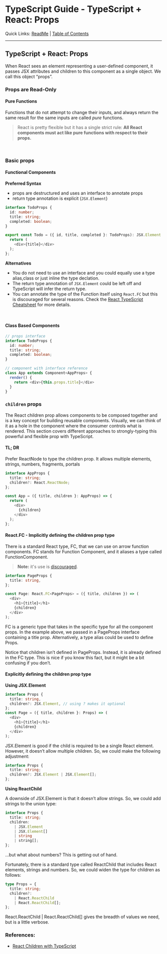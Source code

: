 # TypeScript Guide - TypeScript + React: Props
Quick Links: [ReadMe](../README.md) | [Table of Contents](00-index.md)

---

## TypeScript + React: Props

When React sees an element representing a user-defined component, it passes JSX attributes and children to this component as a single object. We call this object “props”.

### Props are Read-Only

#### Pure Functions
Functions that do not attempt to change their inputs, and always return the same result for the same inputs are called _pure_ functions.

>React is pretty flexible but it has a single strict rule:
**All React components must act like pure functions with respect to their props.**

<br />

### Basic props

#### Functional Components

**Preferred Syntax**

 - props are destructured and uses an interface to annotate props
 - return type annotation is explicit (`JSX.Element`)

```ts
interface TodoProps {
  id: number;
  title: string;
  completed: boolean;
}

export const Todo = ({ id, title, completed }: TodoProps): JSX.Element => {
  return (
    <div>{title}</div>
  );
};
```

**Alternatives**

 - You do not need to use an interface and you could equally use a type alias,class or just inline the type declation.
 - The return type annotation of `JSX.Element` could be left off and TypeScript will infer the return type.
 - You can annotate the type of the Function itself using `React.FC` but this is discouraged for several reasons. Check the [React TypeScript Cheatsheet](https://react-typescript-cheatsheet.netlify.app/docs/basic/getting-started/function_components/) for more details.


<br />

#### Class Based Components

```ts
// props interface
interface TodoProps {
  id: number;
  title: string;
  completed: boolean;
}

// component with interface reference
class App extends Component<AppProps> {
  render() {
    return <div>{this.props.title}</div>
  }
}
```



### `children` props

The React children prop allows components to be composed together and is a key concept for building reusable components. Visually, we can think of it as a hole in the component where the consumer controls what is rendered. This section covers different approaches to strongly-typing this powerful and flexible prop with TypeScript.

#### TL; DR

Prefer ReactNode to type the children prop. It allows multiple elements, strings, numbers, fragments, portals

```ts
interface AppProps {
  title: string;
  children?: React.ReactNode;
};

const App = ({ title, children }: AppProps) => {
  return (
    <div>
      {children}
    </div>
  );
};
```

#### React.FC - Implicitly defining the children prop type

There is a standard React type, FC, that we can use on arrow function components. FC stands for Function Component, and it aliases a type called FunctionComponent. 

>**Note:** it's use is [discouraged](https://react-typescript-cheatsheet.netlify.app/docs/basic/getting-started/function_components).

```ts
interface PageProps {
  title: string,
};

const Page: React.FC<PageProps> = ({ title, children }) => (
  <div>
    <h1>{title}</h1>
    {children}
  </div>
);
```

FC is a generic type that takes in the specific type for all the component props. In the example above, we passed in a PageProps interface containing a title prop. Alternatively, a type alias could be used to define Props.

Notice that children isn’t defined in PageProps. Instead, it is already defined in the FC type. This is nice if you know this fact, but it might be a bit confusing if you don’t.

#### Explicitly defining the children prop type

**Using JSX.Element**

```ts
interface Props {
  title: string,
  children?: JSX.Element, // using ? makes it optional
};
const Page = ({ title, children }: Props) => (
  <div>
    <h1>{title}</h1>
    {children}
  </div>
);
```

JSX.Element is good if the child is required to be a single React element. However, it doesn’t allow multiple children. So, we could make the following adjustment:

```ts
interface Props {
  title: string;
  children?: JSX.Element | JSX.Element[];
};
```

**Using ReactChild**

A downside of JSX.Element is that it doesn’t allow strings. So, we could add strings to the union type:

```ts
interface Props {
  title: string;
  children:
    | JSX.Element
    | JSX.Element[]
    | string
    | string[];
};
```

...but what about numbers? This is getting out of hand.

Fortunately, there is a standard type called ReactChild that includes React elements, strings and numbers. So, we could widen the type for children as follows:

```ts
type Props = {
  title: string;
  children?:
    | React.ReactChild
    | React.ReactChild[];
};
```

React.ReactChild | React.ReactChild[] gives the breadth of values we need, but is a little verbose.


### References:

 - [React Children with TypeScript](https://www.carlrippon.com/react-children-with-typescript/)